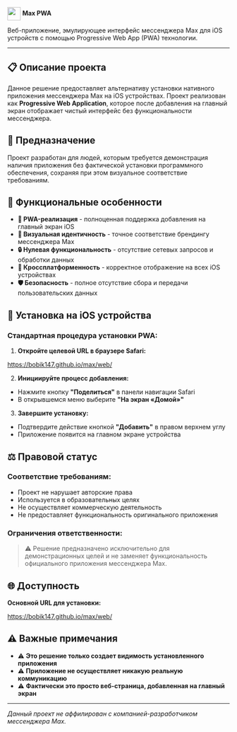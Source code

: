 <img src="https://upload.wikimedia.org/wikipedia/commons/7/75/Max_logo_2025.png" width="30" style="vertical-align: middle;"> **Max PWA**

Веб-приложение, эмулирующее интерфейс мессенджера Max для iOS устройств с помощью Progressive Web App (PWA) технологии.

---

## 📋 Описание проекта

Данное решение предоставляет альтернативу установки нативного приложения мессенджера Max на iOS устройствах. Проект реализован как **Progressive Web Application**, которое после добавления на главный экран отображает чистый интерфейс без функциональности мессенджера.

## 🎯 Предназначение

Проект разработан для людей, которым требуется демонстрация наличия приложения без фактической установки программного обеспечения, сохраняя при этом визуальное соответствие требованиям.

## 🚀 Функциональные особенности

- **🔗 PWA-реализация** - полноценная поддержка добавления на главный экран iOS
- **🎨 Визуальная идентичность** - точное соответствие брендингу мессенджера Max  
- **🔒 Нулевая функциональность** - отсутствие сетевых запросов и обработки данных
- **📱 Кроссплатформенность** - корректное отображение на всех iOS устройствах
- **🛡️ Безопасность** - полное отсутствие сбора и передачи пользовательских данных

## 📱 Установка на iOS устройства

### **Стандартная процедура установки PWA:**

1. **Откройте целевой URL в браузере Safari:**

https://bobik147.github.io/max/web/

2. **Инициируйте процесс добавления:**
- Нажмите кнопку **"Поделиться"** в панели навигации Safari
- В открывшемся меню выберите **"На экран «Домой»"**

3. **Завершите установку:**
- Подтвердите действие кнопкой **"Добавить"** в правом верхнем углу
- Приложение появится на главном экране устройства

## ⚖️ Правовой статус

### **Соответствие требованиям:**
- Проект не нарушает авторские права
- Используется в образовательных целях  
- Не осуществляет коммерческую деятельность
- Не предоставляет функциональность оригинального приложения

### **Ограничения ответственности:**
> ⚠️ Решение предназначено исключительно для демонстрационных целей и не заменяет функциональность официального приложения мессенджера Max.

## 🌐 Доступность

**Основной URL для установки:**

https://bobik147.github.io/max/web/

## ⚠️ Важные примечания

- ⚠️ **Это решение только создает видимость установленного приложения**
- ⚠️ **Приложение не осуществляет никакую реальную коммуникацию**  
- ⚠️ **Фактически это просто веб-страница, добавленная на главный экран**

---

*Данный проект не аффилирован с компанией-разработчиком мессенджера Max.*
